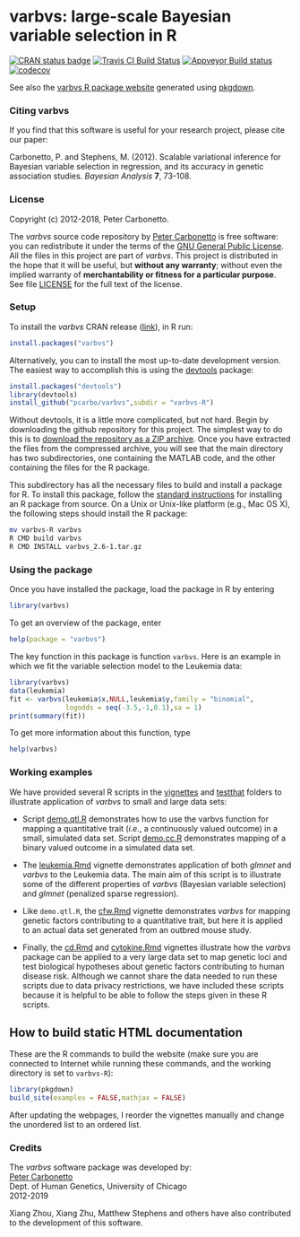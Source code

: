 # varbvs: large-scale Bayesian variable selection in R

[![CRAN status badge](http://www.r-pkg.org/badges/version/varbvs)](https://cran.r-project.org/package=varbvs)
[![Travis CI Build Status](https://travis-ci.org/pcarbo/varbvs.svg?branch=master)](https://travis-ci.org/pcarbo/varbvs)
[![Appveyor Build status](https://ci.appveyor.com/api/projects/status/xqnqhsk5na3855nq?svg=true)](https://ci.appveyor.com/project/pcarbo/varbvs)
[![codecov](https://codecov.io/gh/pcarbo/varbvs/branch/master/graph/badge.svg)](https://codecov.io/gh/pcarbo/varbvs)

See also the
[varbvs R package website](https://pcarbo.github.io/varbvs/varbvs-R/docs)
generated using [pkgdown](http://pkgdown.r-lib.org).

### Citing varbvs

If you find that this software is useful for your research project,
please cite our paper:

Carbonetto, P. and Stephens, M. (2012). Scalable variational
inference for Bayesian variable selection in regression, and its
accuracy in genetic association studies. *Bayesian Analysis* **7**,
73-108.

### License

Copyright (c) 2012-2018, Peter Carbonetto.

The *varbvs* source code repository by
[Peter Carbonetto](http://github.com/pcarbo) is free software: you can
redistribute it under the terms of the
[GNU General Public License](http://www.gnu.org/licenses/gpl.html). All
the files in this project are part of *varbvs*. This project is
distributed in the hope that it will be useful, but **without any
warranty**; without even the implied warranty of **merchantability or
fitness for a particular purpose**. See file [LICENSE](../LICENSE) for
the full text of the license.

### Setup

To install the *varbvs* CRAN release
([link](http://www.r-pkg.org/pkg/varbvs)), in R run:

```R
install.packages("varbvs")
```

Alternatively, you can to install the most up-to-date development
version. The easiest way to accomplish this is using the
[devtools](http://www.r-pkg.org/pkg/devtools) package:

```R
install.packages("devtools")
library(devtools)
install_github("pcarbo/varbvs",subdir = "varbvs-R")
```

Without devtools, it is a little more complicated, but not
hard. Begin by downloading the github repository for this project. The
simplest way to do this is to
[download the repository as a ZIP archive](http://github.com/pcarbo/varbvs/archive/master.zip). Once
you have extracted the files from the compressed archive, you will see
that the main directory has two subdirectories, one containing the
MATLAB code, and the other containing the files for the R package.

This subdirectory has all the necessary files to build and install a
package for R. To install this package, follow the
[standard instructions](https://cran.r-project.org/doc/manuals/R-admin.html)
for installing an R package from source. On a Unix or Unix-like
platform (e.g., Mac OS X), the following steps should install the R
package:

```sh
mv varbvs-R varbvs
R CMD build varbvs
R CMD INSTALL varbvs_2.6-1.tar.gz
```

### Using the package

Once you have installed the package, load the package in R by entering

```R
library(varbvs)
```

To get an overview of the package, enter

```R
help(package = "varbvs")
```

The key function in this package is function <code>varbvs</code>.
Here is an example in which we fit the variable selection model to the
Leukemia data:

```R
library(varbvs)
data(leukemia)
fit <- varbvs(leukemia$x,NULL,leukemia$y,family = "binomial",
              logodds = seq(-3.5,-1,0.1),sa = 1)
print(summary(fit))
```

To get more information about this function, type

```R
help(varbvs)
```

### Working examples

We have provided several R scripts in the [vignettes](vignettes) and
[testthat](tests/testthat) folders to illustrate application of
*varbvs* to small and large data sets:

+ Script [demo.qtl.R](tests/testthat/demo.qtl.R) demonstrates how to
use the varbvs function for mapping a quantitative trait (*i.e.*, a
continuously valued outcome) in a small, simulated data set. Script
[demo.cc.R](tests/testthat/demo.cc.R) demonstrates mapping of a binary
valued outcome in a simulated data set.

+ The [leukemia.Rmd](vignettes/leukemia.Rmd) vignette demonstrates
application of both *glmnet* and *varbvs* to the Leukemia data. The
main aim of this script is to illustrate some of the different
properties of *varbvs* (Bayesian variable selection) and *glmnet*
(penalized sparse regression).

+ Like `demo.qtl.R`, the [cfw.Rmd](vignettes/cfw.Rmd) vignette
demonstrates *varbvs* for mapping genetic factors contributing to a
quantitative trait, but here it is applied to an actual data set
generated from an outbred mouse study.

+ Finally, the [cd.Rmd](vignettes/cd.Rmd) and
[cytokine.Rmd](vignettes/cytokine.Rmd) vignettes illustrate how the
*varbvs* package can be applied to a very large data set to map
genetic loci and test biological hypotheses about genetic factors
contributing to human disease risk. Although we cannot share the data
needed to run these scripts due to data privacy restrictions, we have
included these scripts because it is helpful to be able to follow the
steps given in these R scripts.

## How to build static HTML documentation

These are the R commands to build the website (make sure you are
connected to Internet while running these commands, and the working
directory is set to `varbvs-R`):

```R
library(pkgdown)
build_site(examples = FALSE,mathjax = FALSE)
```

After updating the webpages, I reorder the vignettes manually and
change the unordered list to an ordered list.

### Credits

The *varbvs* software package was developed by:<br>
[Peter Carbonetto](http://pcarbo.github.io)<br>
Dept. of Human Genetics, University of Chicago<br>
2012-2019

Xiang Zhou, Xiang Zhu, Matthew Stephens and others have also
contributed to the development of this software.
